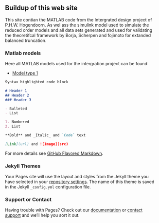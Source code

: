 ## Buildup of this web site

This site contian the MATLAB code from the Intergrated design project of P.H.W. Hogendoorn. As wel ass the simulink model used to simulate the reduced order models and all data sets generated and used for validating the theoretifcal framework by Borja, Scherpen and fojimoto for extanded balanced truncation.


### Matlab models

Here all MATLAB models used for the intergration project can be found
- [Model type 1](Modeltype43.m)

```markdown
Syntax highlighted code block

# Header 1
## Header 2
### Header 3

- Bulleted
- List

1. Numbered
2. List

**Bold** and _Italic_ and `Code` text

[Link](url) and ![Image](src)
```

For more details see [GitHub Flavored Markdown](https://guides.github.com/features/mastering-markdown/).

### Jekyll Themes

Your Pages site will use the layout and styles from the Jekyll theme you have selected in your [repository settings](https://github.com/PHW-H/IDP_extended_balanced_truncation/settings/pages). The name of this theme is saved in the Jekyll `_config.yml` configuration file.

### Support or Contact

Having trouble with Pages? Check out our [documentation](https://docs.github.com/categories/github-pages-basics/) or [contact support](https://support.github.com/contact) and we’ll help you sort it out.
